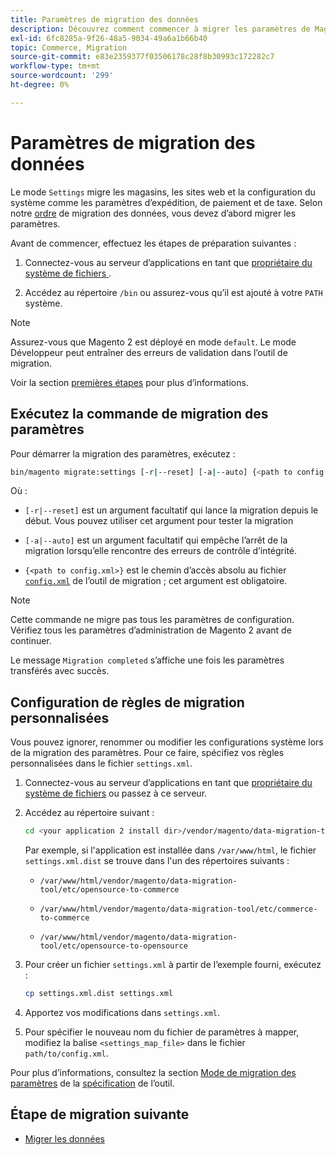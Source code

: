 ```yaml
---
title: Paramètres de migration des données
description: Découvrez comment commencer à migrer les paramètres de Magento 1 vers Magento 2 avec l’ [!DNL Data Migration Tool].
exl-id: 6fc8285a-9f26-48a5-9034-49a6a1b66b40
topic: Commerce, Migration
source-git-commit: e83e2359377f03506178c28f8b30993c172282c7
workflow-type: tm+mt
source-wordcount: '299'
ht-degree: 0%

---
```


# Paramètres de migration des données

Le mode `Settings` migre les magasins, les sites web et la configuration du système comme les paramètres d’expédition, de paiement et de taxe. Selon notre [ordre](overview.md#migration-order) de migration des données, vous devez d’abord migrer les paramètres.

Avant de commencer, effectuez les étapes de préparation suivantes :

1. Connectez-vous au serveur d’applications en tant que [ propriétaire du système de fichiers ](../../../installation/prerequisites/file-system/overview.md).

1. Accédez au répertoire `/bin` ou assurez-vous qu’il est ajouté à votre `PATH` système.

>[!NOTE]
>
>Assurez-vous que Magento 2 est déployé en mode `default`. Le mode Développeur peut entraîner des erreurs de validation dans l’outil de migration.


Voir la section [premières étapes](overview.md#first-steps) pour plus d’informations.

## Exécutez la commande de migration des paramètres

Pour démarrer la migration des paramètres, exécutez :

```bash
bin/magento migrate:settings [-r|--reset] [-a|--auto] {<path to config.xml>}
```

Où :

* `[-r|--reset]` est un argument facultatif qui lance la migration depuis le début. Vous pouvez utiliser cet argument pour tester la migration

* `[-a|--auto]` est un argument facultatif qui empêche l’arrêt de la migration lorsqu’elle rencontre des erreurs de contrôle d’intégrité.

* `{<path to config.xml>}` est le chemin d’accès absolu au fichier [`config.xml`](../configure.md#configure-migration-in-vendor-folder) de l’outil de migration ; cet argument est obligatoire.

>[!NOTE]
>
>Cette commande ne migre pas tous les paramètres de configuration. Vérifiez tous les paramètres d’administration de Magento 2 avant de continuer.


Le message `Migration completed` s’affiche une fois les paramètres transférés avec succès.

## Configuration de règles de migration personnalisées

Vous pouvez ignorer, renommer ou modifier les configurations système lors de la migration des paramètres. Pour ce faire, spécifiez vos règles personnalisées dans le fichier `settings.xml`.

1. Connectez-vous au serveur d’applications en tant que [propriétaire du système de fichiers](../../../installation/prerequisites/file-system/overview.md) ou passez à ce serveur.

1. Accédez au répertoire suivant :

   ```bash
   cd <your application 2 install dir>/vendor/magento/data-migration-tool/etc/<edition-to-edition>
   ```

   Par exemple, si l&#39;application est installée dans `/var/www/html`, le fichier `settings.xml.dist` se trouve dans l&#39;un des répertoires suivants :

   * `/var/www/html/vendor/magento/data-migration-tool/etc/opensource-to-commerce`

   * `/var/www/html/vendor/magento/data-migration-tool/etc/commerce-to-commerce`

   * `/var/www/html/vendor/magento/data-migration-tool/etc/opensource-to-opensource`

1. Pour créer un fichier `settings.xml` à partir de l’exemple fourni, exécutez :

   ```bash
   cp settings.xml.dist settings.xml
   ```

1. Apportez vos modifications dans `settings.xml`.

1. Pour spécifier le nouveau nom du fichier de paramètres à mapper, modifiez la balise `<settings_map_file>` dans le fichier `path/to/config.xml`.

Pour plus d’informations, consultez la section [Mode de migration des paramètres](../technical-specification.md#settings-migration-mode) de la [spécification](../technical-specification.md) de l’outil.

## Étape de migration suivante

* [Migrer les données](data.md)

